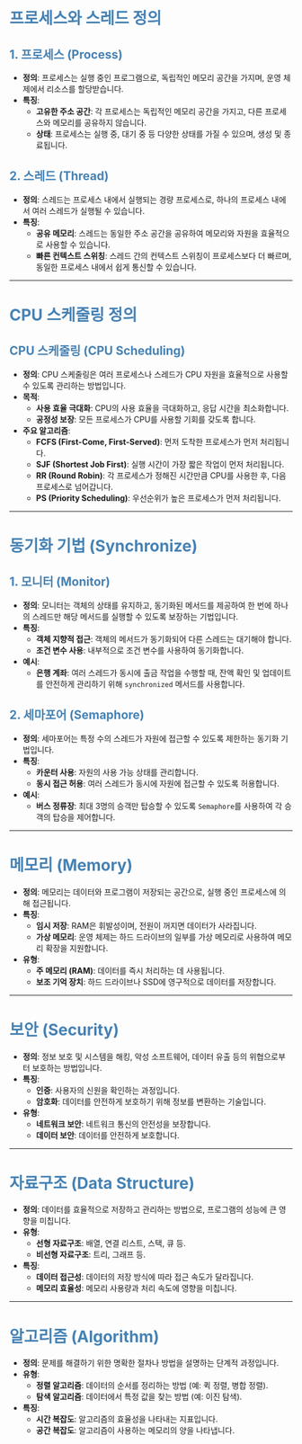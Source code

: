 # <span style="color: #4682B4;">프로세스와 스레드 정의</span>

## <span style="color: #4682B4;">1. 프로세스 (Process)</span>

- **정의**: 프로세스는 실행 중인 프로그램으로, 독립적인 메모리 공간을 가지며, 운영 체제에서 리소스를 할당받습니다.
- **특징**:
    - **고유한 주소 공간**: 각 프로세스는 독립적인 메모리 공간을 가지고, 다른 프로세스와 메모리를 공유하지 않습니다.
    - **상태**: 프로세스는 실행 중, 대기 중 등 다양한 상태를 가질 수 있으며, 생성 및 종료됩니다.

## <span style="color: #4682B4;">2. 스레드 (Thread)</span>

- **정의**: 스레드는 프로세스 내에서 실행되는 경량 프로세스로, 하나의 프로세스 내에서 여러 스레드가 실행될 수 있습니다.
- **특징**:
    - **공유 메모리**: 스레드는 동일한 주소 공간을 공유하여 메모리와 자원을 효율적으로 사용할 수 있습니다.
    - **빠른 컨텍스트 스위칭**: 스레드 간의 컨텍스트 스위칭이 프로세스보다 더 빠르며, 동일한 프로세스 내에서 쉽게 통신할 수 있습니다.

---

# <span style="color: #4682B4;">CPU 스케줄링 정의</span>

## <span style="color: #4682B4;">CPU 스케줄링 (CPU Scheduling)</span>

- **정의**: CPU 스케줄링은 여러 프로세스나 스레드가 CPU 자원을 효율적으로 사용할 수 있도록 관리하는 방법입니다.
- **목적**:
    - **사용 효율 극대화**: CPU의 사용 효율을 극대화하고, 응답 시간을 최소화합니다.
    - **공정성 보장**: 모든 프로세스가 CPU를 사용할 기회를 갖도록 합니다.
- **주요 알고리즘**:
    - **FCFS (First-Come, First-Served)**: 먼저 도착한 프로세스가 먼저 처리됩니다.
    - **SJF (Shortest Job First)**: 실행 시간이 가장 짧은 작업이 먼저 처리됩니다.
    - **RR (Round Robin)**: 각 프로세스가 정해진 시간만큼 CPU를 사용한 후, 다음 프로세스로 넘어갑니다.
    - **PS (Priority Scheduling)**: 우선순위가 높은 프로세스가 먼저 처리됩니다.

---

# <span style="color: #4682B4;">동기화 기법 (Synchronize)</span>

## <span style="color: #4682B4;">1. 모니터 (Monitor)</span>

- **정의**: 모니터는 객체의 상태를 유지하고, 동기화된 메서드를 제공하여 한 번에 하나의 스레드만 해당 메서드를 실행할 수 있도록 보장하는 기법입니다.
- **특징**:
    - **객체 지향적 접근**: 객체의 메서드가 동기화되어 다른 스레드는 대기해야 합니다.
    - **조건 변수 사용**: 내부적으로 조건 변수를 사용하여 동기화합니다.
- **예시**:
    - **은행 계좌**: 여러 스레드가 동시에 출금 작업을 수행할 때, 잔액 확인 및 업데이트를 안전하게 관리하기 위해 `synchronized` 메서드를 사용합니다.

## <span style="color: #4682B4;">2. 세마포어 (Semaphore)</span>

- **정의**: 세마포어는 특정 수의 스레드가 자원에 접근할 수 있도록 제한하는 동기화 기법입니다.
- **특징**:
    - **카운터 사용**: 자원의 사용 가능 상태를 관리합니다.
    - **동시 접근 허용**: 여러 스레드가 동시에 자원에 접근할 수 있도록 허용합니다.
- **예시**:
    - **버스 정류장**: 최대 3명의 승객만 탑승할 수 있도록 `Semaphore`를 사용하여 각 승객의 탑승을 제어합니다.

---

# <span style="color: #4682B4;">메모리 (Memory)</span>

- **정의**: 메모리는 데이터와 프로그램이 저장되는 공간으로, 실행 중인 프로세스에 의해 접근됩니다.
- **특징**:
    - **임시 저장**: RAM은 휘발성이며, 전원이 꺼지면 데이터가 사라집니다.
    - **가상 메모리**: 운영 체제는 하드 드라이브의 일부를 가상 메모리로 사용하여 메모리 확장을 지원합니다.
- **유형**:
    - **주 메모리 (RAM)**: 데이터를 즉시 처리하는 데 사용됩니다.
    - **보조 기억 장치**: 하드 드라이브나 SSD에 영구적으로 데이터를 저장합니다.

---

# <span style="color: #4682B4;">보안 (Security)</span>

- **정의**: 정보 보호 및 시스템을 해킹, 악성 소프트웨어, 데이터 유출 등의 위협으로부터 보호하는 방법입니다.
- **특징**:
    - **인증**: 사용자의 신원을 확인하는 과정입니다.
    - **암호화**: 데이터를 안전하게 보호하기 위해 정보를 변환하는 기술입니다.
- **유형**:
    - **네트워크 보안**: 네트워크 통신의 안전성을 보장합니다.
    - **데이터 보안**: 데이터를 안전하게 보호합니다.

---

# <span style="color: #4682B4;">자료구조 (Data Structure)</span>

- **정의**: 데이터를 효율적으로 저장하고 관리하는 방법으로, 프로그램의 성능에 큰 영향을 미칩니다.
- **유형**:
    - **선형 자료구조**: 배열, 연결 리스트, 스택, 큐 등.
    - **비선형 자료구조**: 트리, 그래프 등.
- **특징**:
    - **데이터 접근성**: 데이터의 저장 방식에 따라 접근 속도가 달라집니다.
    - **메모리 효율성**: 메모리 사용량과 처리 속도에 영향을 미칩니다.

---

# <span style="color: #4682B4;">알고리즘 (Algorithm)</span>

- **정의**: 문제를 해결하기 위한 명확한 절차나 방법을 설명하는 단계적 과정입니다.
- **유형**:
    - **정렬 알고리즘**: 데이터의 순서를 정리하는 방법 (예: 퀵 정렬, 병합 정렬).
    - **탐색 알고리즘**: 데이터에서 특정 값을 찾는 방법 (예: 이진 탐색).
- **특징**:
    - **시간 복잡도**: 알고리즘의 효율성을 나타내는 지표입니다.
    - **공간 복잡도**: 알고리즘이 사용하는 메모리의 양을 나타냅니다.
